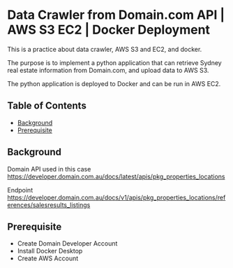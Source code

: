 # Data Crawler from Domain.com API | AWS S3 EC2 | Docker Deployment

This is a practice about data crawler, AWS S3 and EC2, and docker.

The purpose is to implement a python application that can retrieve Sydney real estate information from Domain.com, and upload data to AWS S3. 

The python application is deployed to Docker and can be run in AWS EC2.


## Table of Contents

- [Background](#background)
- [Prerequisite](#prerequisite)


## Background

Domain API used in this case https://developer.domain.com.au/docs/latest/apis/pkg_properties_locations 

Endpoint https://developer.domain.com.au/docs/v1/apis/pkg_properties_locations/references/salesresults_listings 

## Prerequisite

- Create Domain Developer Account
- Install Docker Desktop
- Create AWS Account

